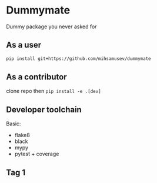 
# Dummymate
Dummy package you never asked for


## As a user
```bash
pip install git+https://github.com/mihsamusev/dummymate
```

## As a contributor
clone repo then `pip install -e .[dev]`


## Developer toolchain
Basic:

- flake8
- black
- mypy
- pytest + coverage

## Tag 1
